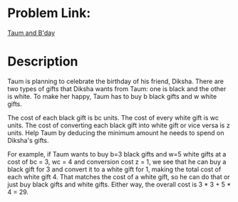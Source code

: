 # Problem Link:
[Taum and B'day](https://www.hackerrank.com/challenges/taum-and-bday/problem)

# Description
Taum is planning to celebrate the birthday of his friend, Diksha. There are two types of gifts that Diksha wants from Taum: one is black and the other is white. To make her happy, Taum has to buy b black gifts and w white gifts.

The cost of each black gift is bc units.
The cost of every white gift is wc units.
The cost of converting each black gift into white gift or vice versa is z units.
Help Taum by deducing the minimum amount he needs to spend on Diksha's gifts.

For example, if Taum wants to buy b=3 black gifts and w=5 white gifts at a cost of bc = 3, wc = 4 and conversion cost z = 1, we see that he can buy a black gift for 3 and convert it to a white gift for 1, making the total cost of each white gift 4. That matches the cost of a white gift, so he can do that or just buy black gifts and white gifts. Either way, the overall cost is 3 * 3 + 5 * 4 = 29.
